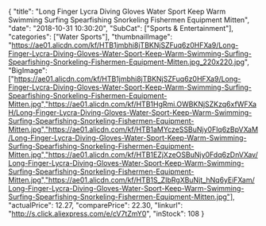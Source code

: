 {
	"title": "Long Finger Lycra Diving Gloves Water Sport Keep Warm Swimming Surfing Spearfishing Snorkeling Fishermen Equipment Mitten",
	"date": "2018-10-31 10:30:20",
	"SubCat": ["Sports & Entertainment"],
	"categories": ["Water Sports"],
	"thumbnailImage": "https://ae01.alicdn.com/kf/HTB1jmbhi8jTBKNjSZFuq6z0HFXa9/Long-Finger-Lycra-Diving-Gloves-Water-Sport-Keep-Warm-Swimming-Surfing-Spearfishing-Snorkeling-Fishermen-Equipment-Mitten.jpg_220x220.jpg",
	"BigImage": ["https://ae01.alicdn.com/kf/HTB1jmbhi8jTBKNjSZFuq6z0HFXa9/Long-Finger-Lycra-Diving-Gloves-Water-Sport-Keep-Warm-Swimming-Surfing-Spearfishing-Snorkeling-Fishermen-Equipment-Mitten.jpg","https://ae01.alicdn.com/kf/HTB1HgRmi.OWBKNjSZKzq6xfWFXaH/Long-Finger-Lycra-Diving-Gloves-Water-Sport-Keep-Warm-Swimming-Surfing-Spearfishing-Snorkeling-Fishermen-Equipment-Mitten.jpg","https://ae01.alicdn.com/kf/HTB1aMYczeSSBuNjy0Flq6zBpVXaM/Long-Finger-Lycra-Diving-Gloves-Water-Sport-Keep-Warm-Swimming-Surfing-Spearfishing-Snorkeling-Fishermen-Equipment-Mitten.jpg","https://ae01.alicdn.com/kf/HTB1EZjXzeOSBuNjy0Fdq6zDnVXav/Long-Finger-Lycra-Diving-Gloves-Water-Sport-Keep-Warm-Swimming-Surfing-Spearfishing-Snorkeling-Fishermen-Equipment-Mitten.jpg","https://ae01.alicdn.com/kf/HTB1S_ZIbRgXBuNjt_hNq6yEiFXam/Long-Finger-Lycra-Diving-Gloves-Water-Sport-Keep-Warm-Swimming-Surfing-Spearfishing-Snorkeling-Fishermen-Equipment-Mitten.jpg"],
	"actualPrice": 12.27,
	"comparePrice": 22.30,
	"linkurl": "http://s.click.aliexpress.com/e/cV7tZmY0",
	"inStock": 108
}
